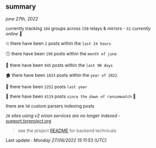 
## summary
_june 27th, 2022_

currently tracking `104` groups across `150` relays & mirrors - _`51` currently online_ 📡

⏲ there have been `2` posts within the `last 24 hours`

🕓 there have been `199` posts within the `month of june`

📅 there have been `945` posts within the `last 90 days`

🏚 there have been `1833` posts within the `year of 2022`

🚀 there have been `2252` posts `last year`

🦕 there have been `4119` posts `since the dawn of ransomwatch` 🐣

there are `50` custom parsers indexing posts

_`20` sites using v2 onion services are no longer indexed - [support.torproject.org](https://support.torproject.org/onionservices/v2-deprecation/)_

> see the project [README](https://github.com/jmousqueton/ransomwatch#readme) for backend technicals



Last update : _Monday 27/06/2022 15:11:53 (UTC)_

